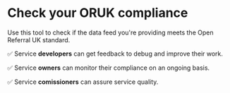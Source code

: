 # Check your ORUK compliance

Use this tool to check if the data feed you're providing meets the Open Referral UK standard.

✅ Service **developers** can get feedback to debug and improve their work.

✅ Service **owners** can monitor their compliance on an ongoing basis.

✅ Service **comissioners** can assure service quality.
